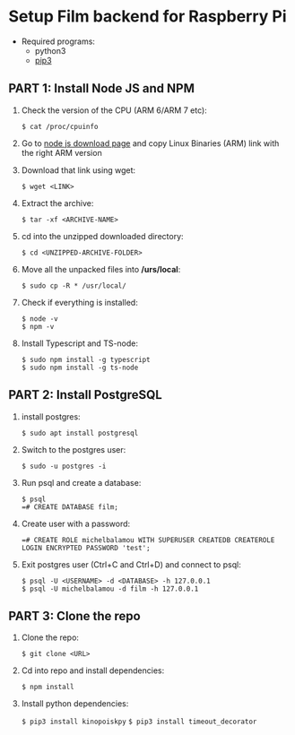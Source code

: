# Setup Film backend for Raspberry Pi

- Required programs:
    * python3 
    * [pip3](https://pip.pypa.io/en/stable/installing/)

## PART 1: Install Node JS and NPM

1. Check the version of the CPU (ARM 6/ARM 7 etc):

    `$ cat /proc/cpuinfo`

2. Go to [node js download page](https://nodejs.org/en/download/) and copy Linux Binaries (ARM) link with the right ARM version
3. Download that link using wget:

    `$ wget <LINK>`

4. Extract the archive:

    `$ tar -xf <ARCHIVE-NAME>`

5. cd into the unzipped downloaded directory:

    `$ cd <UNZIPPED-ARCHIVE-FOLDER>`

6. Move all the unpacked files into **/urs/local**:

    `$ sudo cp -R * /usr/local/`

7. Check if everything is installed:

    `$ node -v`</br>
    `$ npm -v`

8. Install Typescript and TS-node:

    `$ sudo npm install -g typescript` </br>
    `$ sudo npm install -g ts-node`

## PART 2: Install PostgreSQL

1. install postgres:

    `$ sudo apt install postgresql`

2. Switch to the postgres user:
        
    `$ sudo -u postgres -i`

3. Run psql and create a database:

    `$ psql` </br>
    `=# CREATE DATABASE film;`

4. Create user with a password:

    `=# CREATE ROLE michelbalamou WITH SUPERUSER CREATEDB CREATEROLE LOGIN ENCRYPTED PASSWORD 'test';`

5. Exit postgres user (Ctrl+C and Ctrl+D) and connect to psql:

    `$ psql -U <USERNAME> -d <DATABASE> -h 127.0.0.1` </br>
    `$ psql -U michelbalamou -d film -h 127.0.0.1`

## PART 3: Clone the repo

1. Clone the repo:

    `$ git clone <URL>`

2. Cd into repo and install dependencies:

    `$ npm install`

3. Install python dependencies:

    `$ pip3 install kinopoiskpy`
    `$ pip3 install timeout_decorator`
